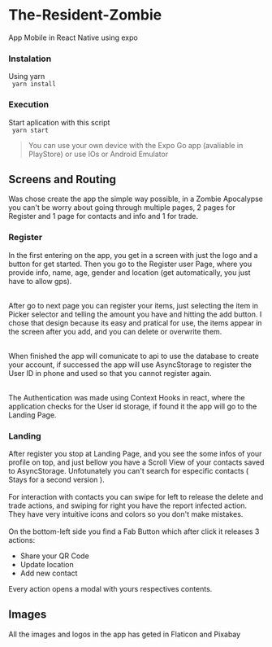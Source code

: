 # The-Resident-Zombie
App Mobile in React Native using expo

### Instalation 
Using yarn </br>
<code> yarn install </code></br>

### Execution
Start aplication with this script </br>
<code> yarn start </code>
<blockquote>You can use your own device with the Expo Go app (avaliable in PlayStore) or use IOs or Android Emulator</blockquote> 

## Screens and Routing
Was chose create the app the simple way possible, in a Zombie Apocalypse you can't be worry about going through multiple pages, 2 pages for Register and 1 page 
for contacts and info and 1 for trade.

### Register
In the first entering on the app, you get in a screen with just the logo and a button for get started. Then you go to the Register user Page, 
where you provide info, name, age, gender and location (get automatically, you just have to allow gps). </br></br>

After go to next page you can register your items, just selecting the item in Picker selector and telling the amount you have and hitting the add button. 
I chose that design because its easy and pratical for use, the items appear  in the screen after you add, and you can delete or overwrite them. </br></br>

When finished the app will comunicate to api to use the database to create your account, if successed the app will use AsyncStorage to register the User ID in phone and used
so that you cannot register again. </br></br>

The Authentication was made using Context Hooks in react, where the application checks for the User id storage, if found it the app will go to the Landing Page.

### Landing
After register you stop at Landing Page, and you see the some infos of your profile on top, and just bellow you have a Scroll View of your contacts saved
to AsyncStorage. Unfotunately you can't search for especific contacts ( Stays for a second version ). </br></br>
For interaction with contacts you can swipe for left to release the delete and trade actions, and swiping for right you have the report infected action.
They have very intuitive icons and colors so you don't make mistakes.</br></br>
On the bottom-left side you find a Fab Button which after click it releases 3 actions:
<ul>
  <li> Share your QR Code </li>
  <li> Update location </li>
  <li> Add new contact </li>
</ul>
Every action opens a modal with yours respectives contents. 

## Images
All the images and logos in the app has geted in Flaticon and Pixabay
